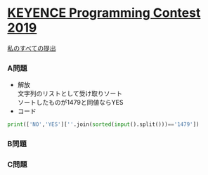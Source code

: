 # [KEYENCE Programming Contest 2019](https://atcoder.jp/contests/keyence2019)  
[私のすべての提出](https://atcoder.jp/contests/keyence2019/submissions?f.Task=&f.Language=&f.Status=&f.User=tokizo)  
  
### A問題  
- 解放  
文字列のリストとして受け取りソート  
ソートしたものが1479と同値ならYES
- コード  
```python
print(['NO','YES'][''.join(sorted(input().split()))=='1479'])
```

### B問題  

### C問題  
